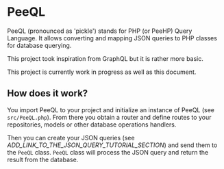 # PeeQL
PeeQL (pronounced as 'pickle') stands for PHP (or PeeHP) Query Language. It allows converting and mapping JSON queries to PHP classes for database querying.

This project took inspiration from GraphQL but it is rather more basic.

This project is currently work in progress as well as this document.

## How does it work?
You import PeeQL to your project and initialize an instance of PeeQL (see `src/PeeQL.php`). From there you obtain a router and define routes to your repositories, models or other database operations handlers.

Then you can create your JSON queries (see _ADD_LINK_TO_THE_JSON_QUERY_TUTORIAL_SECTION_) and send them to the `PeeQL` class. `PeeQL` class will process the JSON query and return the result from the database.
